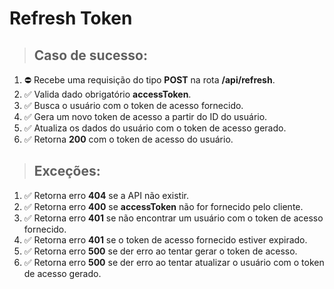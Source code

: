 # Refresh Token

> ## Caso de sucesso:

1. ⛔ Recebe uma requisição do tipo **POST** na rota **/api/refresh**.
1. ✅ Valida dado obrigatório **accessToken**.
1. ✅ Busca o usuário com o token de acesso fornecido.
1. ✅ Gera um novo token de acesso a partir do ID do usuário.
1. ✅ Atualiza os dados do usuário com o token de acesso gerado.
1. ✅ Retorna **200** com o token de acesso do usuário.

> ## Exceções:

1. ✅ Retorna erro **404** se a API não existir.
1. ✅ Retorna erro **400** se **accessToken** não for fornecido pelo cliente.
1. ✅ Retorna erro **401** se não encontrar um usuário com o token de acesso fornecido.
1. ✅ Retorna erro **401** se o token de acesso fornecido estiver expirado.
1. ✅ Retorna erro **500** se der erro ao tentar gerar o token de acesso.
1. ✅ Retorna erro **500** se der erro ao tentar atualizar o usuário com o token de acesso gerado.
